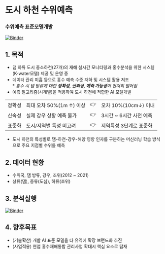 # 도시 하천 수위예측
### 수위예측 표준모델개발
    
[![Binder](https://mybinder.org/badge_logo.svg)](https://mybinder.org/v2/gh/gapple95/Manganese-Quality-Predict/HEAD)
## 1. 목적
  - 댐 하류 도시 중소하천(27개)의 재해 실시간 모니터링과 홍수분석을 위한 시스템(K-water모델) 제공 및 운영 중
  - 데이터 관리 미흡 등으로 홍수 예측 수준 저하 및 시스템 활용 저조
   <br> * <i>홍수 시 댐 방류에 대한 <b>정확성, 신뢰성, 예측 가능성</b>이 현저히 떨어짐</i>
  - 예측 알고리즘(시계열)을 적용하여 도시 하천에 적합한 AI 모델개발
  <table border=0 align=center>
  <tr>
  <td>정확성</td><td>최대 오차 50%(1m ↑) 이상</td><td> 👉 </td><td>오차 10%(10cm↓) 이내</td>
  </tr>
  <tr>
  <td>신속성</td><td>실제 강우 상황 예측 불가</td><td> 👉 </td><td>3시간 ~ 6시간 사전 예측</td>
  </tr>
  <tr>
  <td>표준화</td><td>도시/지역별 특성 미고려</td><td> 👉 </td><td>지역특성 3단계로 표준화</td>
  </tr>
  </table>

 - 도시 하천의 특성별로 댐-하천-강우-해양 영향 인자를 구분하는 머신러닝 학습 방식으로 주요 지점별 수위를 예측

## 2. 데이터 현황
  - 수위국, 댐 방류, 강우, 조위(2012 ~ 2021)
  - 상류(댐), 중류(도심), 하류(조위)

## 3. 분석실행
[![Binder](https://mybinder.org/badge_logo.svg)](https://mybinder.org/v2/gh/Kwater-AILab/Water-Level-Predict/HEAD)


## 4. 향후목표
  - (기술확산) 개발  AI 표준 모델을 타 유역에 확장 브랜드화 추진
  - (사업적용) 현업 홍수재해통합 관리사업 확대시 핵심 요소로 탑재
